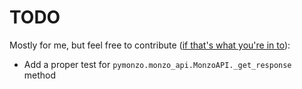 # TODO
Mostly for me, but feel free to contribute
([if that's what you're in to][if you're into it]):

- Add a proper test for `pymonzo.monzo_api.MonzoAPI._get_response` method


[if you're into it]: https://youtu.be/uRJZfwDgNTM?t=4

